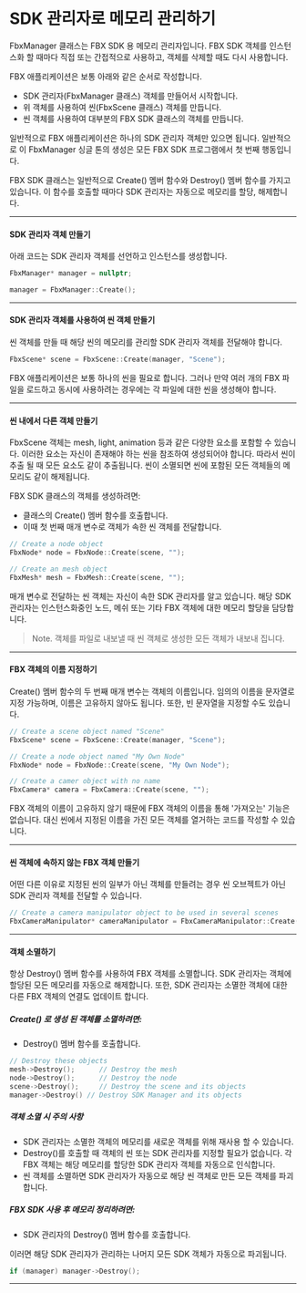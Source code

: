 # SDK 관리자로 메모리 관리하기

FbxManager 클래스는 FBX SDK 용 메모리 관리자입니다. FBX SDK 객체를 인스턴스화 할 때마다 직접 또는 간접적으로 사용하고, 객체를 삭제할 때도 다시 사용합니다.

FBX 애플리케이션은 보통 아래와 같은 순서로 작성합니다.

- SDK 관리자(FbxManager 클래스) 객체를 만들어서 시작합니다.
- 위 객체를 사용하여 씬(FbxScene 클래스) 객체를 만듭니다.
- 씬 객체를 사용하여 대부분의 FBX SDK 클래스의 객체를 만듭니다.

일반적으로 FBX 애플리케이션은 하나의 SDK 관리자 객체만 있으면 됩니다. 일반적으로 이 FbxManager 싱글 톤의 생성은 모든 FBX SDK 프로그램에서 첫 번째 행동입니다.

FBX SDK 클래스는 일반적으로 Create() 멤버 함수와 Destroy() 멤버 함수를 가지고 있습니다. 이 함수를 호출할 때마다 SDK 관리자는 자동으로 메모리를 할당, 해제합니다.

---

#### SDK 관리자 객체 만들기

아래 코드는 SDK 관리자 객체를 선언하고 인스턴스를 생성합니다.

```cpp
FbxManager* manager = nullptr;

manager = FbxManager::Create();
```

---

#### SDK 관리자 객체를 사용하여 씬 객체 만들기

씬 객체를 만들 때 해당 씬의 메모리를 관리할 SDK 관리자 객체를 전달해야 합니다.

```cpp
FbxScene* scene = FbxScene::Create(manager, "Scene");
```

FBX 애플리케이션은 보통 하나의 씬을 필요로 합니다. 그러나 만약 여러 개의 FBX 파일을 로드하고 동시에 사용하려는 경우에는 각 파일에 대한 씬을 생성해야 합니다.

---

#### 씬 내에서 다른 객체 만들기

FbxScene 객체는 mesh, light, animation 등과 같은 다양한 요소를 포함할 수 있습니다. 이러한 요소는 자신이 존재해야 하는 씬을 참조하여 생성되어야 합니다. 따라서 씬이 추출 될 때 모든 요소도 같이 추출됩니다. 씬이 소멸되면 씬에 포함된 모든 객체들의 메모리도 같이 해제됩니다.

FBX SDK 클래스의 객체를 생성하려면:
- 클래스의 Create() 멤버 함수를 호출합니다.
- 이때 첫 번째 매개 변수로 객체가 속한 씬 객체를 전달합니다.

```cpp
// Create a node object
FbxNode* node = FbxNode::Create(scene, "");

// Create an mesh object
FbxMesh* mesh = FbxMesh::Create(scene, "");
```

매개 변수로 전달하는 씬 객체는 자신이 속한 SDK 관리자를 알고 있습니다. 해당 SDK 관리자는 인스턴스화중인 노드, 메쉬 또는 기타 FBX 객체에 대한 메모리 할당을 담당합니다.

> Note. 객체를 파일로 내보낼 때 씬 객체로 생성한 모든 객체가 내보내 집니다.

---

#### FBX 객체의 이름 지정하기

Create() 멤버 함수의 두 번째 매개 변수는 객체의 이름입니다. 임의의 이름을 문자열로 지정 가능하며, 이름은 고유하지 않아도 됩니다. 또한, 빈 문자열을 지정할 수도 있습니다.

```cpp
// Create a scene object named "Scene"
FbxScene* scene = FbxScene::Create(manager, "Scene");

// Create a node object named "My Own Node"
FbxNode* node = FbxNode::Create(scene, "My Own Node");

// Create a camer object with no name
FbxCamera* camera = FbxCamera::Create(scene, "");
```

FBX 객체의 이름이 고유하지 않기 때문에 FBX 객체의 이름을 통해 '가져오는' 기능은 없습니다. 대신 씬에서 지정된 이름을 가진 모든 객체를 열거하는 코드를 작성할 수 있습니다.

---

#### 씬 객체에 속하지 않는 FBX 객체 만들기

어떤 다른 이유로 지정된 씬의 일부가 아닌 객체를 만들려는 경우 씬 오브젝트가 아닌 SDK 관리자 객체를 전달할 수 있습니다.

```cpp
// Create a camera manipulator object to be used in several scenes
FbxCameraManipulator* cameraManipulator = FbxCameraManipulator::Create(manager, "");
```  
---

#### 객체 소멸하기

항상 Destroy() 멤버 함수를 사용하여 FBX 객체를 소멸합니다. SDK 관리자는 객체에 할당된 모든 메모리를 자동으로 해제합니다. 또한, SDK 관리자는 소멸한 객체에 대한 다른 FBX 객체의 연결도 업데이트 합니다.

##### Create() 로 생성 된 객체를 소멸하려면:
- Destroy() 멤버 함수를 호출합니다.

```cpp
// Destroy these objects
mesh->Destroy();      // Destroy the mesh
node->Destroy();      // Destroy the node
scene->Destroy();     // Destroy the scene and its objects
manager->Destroy() // Destroy SDK Manager and its objects
```

##### 객체 소멸 시 주의 사항
 - SDK 관리자는 소멸한 객체의 메모리를 새로운 객체를 위해 재사용 할 수 있습니다.
 - Destroy()를 호출할 때 객체의 씬 또는 SDK 관리자를 지정할 필요가 없습니다. 각 FBX 객체는 해당 메모리를 할당한 SDK 관리자 객체를 자동으로 인식합니다.
 - 씬 객체를 소멸하면 SDK 관리자가 자동으로 해당 씬 객체로 만든 모든 객체를 파괴합니다.

##### FBX SDK 사용 후 메모리 정리하려면:
- SDK 관리자의 Destroy() 멤버 함수를 호출합니다.

이러면 해당 SDK 관리자가 관리하는 나머지 모든 SDK 객체가 자동으로 파괴됩니다.

```cpp
if (manager) manager->Destroy();
```

---
